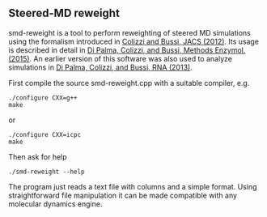 Steered-MD reweight
-------------------

smd-reweight is a tool to perform reweighting of steered MD simulations
using the formalism introduced in
[Colizzi and Bussi, JACS (2012)](http://dx.doi.org/10.1021/ja210531q).
Its usage is described in detail in
[Di Palma, Colizzi, and Bussi, Methods Enzymol. (2015)](http://dx.doi.org/10.1016/bs.mie.2014.10.055).
An earlier version of this software was also used to analyze simulations in
[Di Palma, Colizzi, and Bussi, RNA (2013)](http://dx.doi.org/10.1261/rna.040493.113).

First compile the source smd-reweight.cpp with a suitable compiler, e.g.

    ./configure CXX=g++
    make

or

    ./configure CXX=icpc
    make

Then ask for help

    ./smd-reweight --help

The program just reads a text file with columns and a simple format.
Using straightforward file manipulation it can be made compatible with
any molecular dynamics engine.


